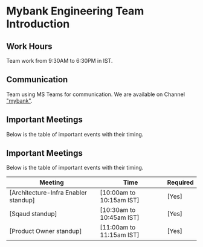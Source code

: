 # Mybank Engineering Team Introduction

## Work Hours

Team work from 9:30AM to 6:30PM in IST.

## Communication

Team using MS Teams for communication. We are available on Channel ["mybank"](https://teams.microsoft.com/l/team/19%3arFfKhUIFzur2U7bmabuTdiYFW25utY5akaQOsiI7Uyk1%40thread.tacv2/conversations?groupId=6a526385-a459-4acf-b5c6-e72a3ea5d9c0&tenantId=3d4d17ea-1ae4-4705-947e-51369c5a5f79).

## Important Meetings

Below is the table of important events with their timing.

## Important Meetings

Below is the table of important events with their timing.

| Meeting                              	| Time                     	| Required 	|
|--------------------------------------	|--------------------------	|----------	|
| [Architecture-Infra Enabler standup] 	| [10:00am to 10:15am IST] 	| [Yes]    	|
| [Sqaud standup]                      	| [10:30am to 10:45am IST] 	| [Yes]    	|
| [Product Owner standup]              	| [11:00am to 11:15am IST] 	| [Yes]    	|

